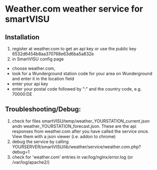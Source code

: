 # Weather.com weather service for smartVISU

## Installation
1. register at weather.com to get an api key or use the public key 6532d6454b8aa370768e63d6ba5a832e
2. in SmartVISU config page 
- choose weather.com, 
- look for a Wunderground station code for your area on Wunderground and enter it in the location field 
- enter your api key  
- enter your postal code followed by ":" and the country code, e.g. 70000:DE

## Troubleshooting/Debug:
1. check for files smartVISU/temp/weather_YOURSTATION_current.json andn weather_YOURSTATION_forecast.json.
	These are the api responses from weather.com after you have called the service once. 
	View them with a json viewer (i.e. addon to chrome)
2. debug the service by calling YOURSERVER/smartVISU/lib/weather/service/weather.com.php?debug=1
3. check for 'weather.com' entries in var/log/nginx/error.log (or /var/log/apache2/)
